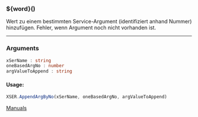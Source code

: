 ﻿### ${word}()
Wert zu einem bestimmten Service-Argument (identifiziert anhand Nummer) hinzufügen. Fehler, wenn Argument noch nicht vorhanden ist.

----

### Arguments
```ts
xSerName : string
oneBasedArgNo : number
argValueToAppend : string
```
#### Usage:
```ts
XSER.AppendArgByNo(xSerName, oneBasedArgNo, argValueToAppend)
```

[Manuals](https://manuals.opacc.ch/docs/doku2401/F-Script/ScriptBlockFunc.XSER.AppendArgByNo.html)
